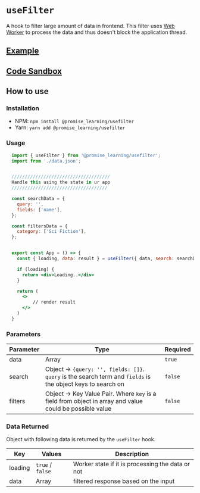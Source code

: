 # `useFilter`

A hook to filter large amount of data in frontend. This filter uses [Web Worker](https://developer.mozilla.org/en-US/docs/Web/API/Web_Workers_API/Using_web_workers) to process the data and thus doesn't block the application thread.

## [Example](https://github.com/promise-learning/useFilter/tree/main/example)

## [Code Sandbox](https://codesandbox.io/s/usefilter-demo-skp0g?file=/src/App.js)

## How to use

### Installation

- NPM: `npm install @promise_learning/usefilter`
- Yarn: `yarn add @promise_learning/usefilter`

### Usage

```jsx
  import { useFilter } from '@promise_learning/usefilter';
  import from './data.json';


  /////////////////////////////////////
  Handle this using the state in ur app
  ////////////////////////////////////

  const searchData = {
    query: '',
    fields: ['name'],
  };

  const filtersData = {
    category: ['Sci Fiction'],
  };


  export const App = () => {
    const { loading, data: result } = useFilter({ data, search: searchData, filters: filterData });

    if (loading) {
      return <div>Loading..</div>
    }

    return (
      <>
          // render result
      </>
    )
  }
```

### Parameters

| Parameter | Type                                                                                                    | Required |
| --------- | ------------------------------------------------------------------------------------------------------- | -------- |
| data      | Array                                                                                                   | `true`   |
| search    | Object -> `{query: '', fields: []}`. `query` is the search term and `fields` is the object keys to search on                                                                     | `false`  |
| filters   | Object -> Key Value Pair. Where `key` is a field from object in array and value could be possible value | `false`  |

### Data Returned

Object with following data is returned by the `useFilter` hook.

| Key     | Values           | Description                                      |
| ------- | ---------------- | ------------------------------------------------ |
| loading | `true` / `false` | Worker state if it is processing the data or not |
| data    | Array            | filtered response based on the input             |
